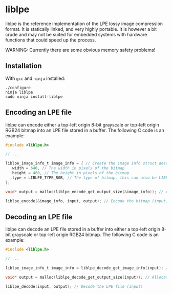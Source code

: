 # liblpe
liblpe is the reference implementation of the LPE lossy image compression format. It is statically linked, and very highly portable. It is however a bit crude and may not be suited for embedded systems with hardware functions that could speed up the process.

WARNING: Currently there are some obvious memory safety problems!

## Installation
With `gcc` and `ninja` installed:

```
./configure
ninja liblpe
sudo ninja install-liblpe
```

## Encoding an LPE file
liblpe can encode either a top-left origin 8-bit grayscale or top-left origin RGB24 bitmap into an LPE file stored in a buffer. The following C code is an example:

```c
#include <liblpe.h>

// ...

liblpe_image_info_t image_info = { // Create the image info struct describing the bitmap
  .width = 640, // The width in pixels of the bitmap
  .height = 480, // The height in pixels of the bitmap
  .type = LIBLPE_TYPE_RGB, // The type of bitmap, this can also be LIBLPE_TYPE_GRAYSCALE
};

void* output = malloc(liblpe_encode_get_output_size(&image_info)); // Allocate a buffer that holds the output file

liblpe_encode(&image_info, input, output); // Encode the bitmap (input)
```

## Decoding an LPE file
liblpe can decode an LPE file stored in a buffer into either a top-left origin 8-bit grayscale or top-left origin RGB24 bitmap. The following C code is an example:

```c
#include <liblpe.h>

// ...

liblpe_image_info_t image_info = liblpe_decode_get_image_info(input); // Get the image info struct describing the output bitmap

void* output = malloc(liblpe_decode_get_output_size(input)); // Allocate a buffer that holds the output bitmap

liblpe_decode(input, output); // Decode the LPE file (input)
```
